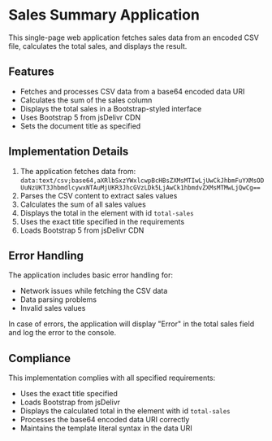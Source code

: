 # Sales Summary Application

This single-page web application fetches sales data from an encoded CSV file, calculates the total sales, and displays the result.

## Features

- Fetches and processes CSV data from a base64 encoded data URI
- Calculates the sum of the sales column
- Displays the total sales in a Bootstrap-styled interface
- Uses Bootstrap 5 from jsDelivr CDN
- Sets the document title as specified

## Implementation Details

1. The application fetches data from: `data:text/csv;base64,aXRlbSxzYWxlcwpBcHBsZXMsMTIwLjUwCkJhbmFuYXMsODUuNzUKT3JhbmdlcywxNTAuMjUKR3JhcGVzLDk5LjAwCk1hbmdvZXMsMTMwLjQwCg==`
2. Parses the CSV content to extract sales values
3. Calculates the sum of all sales values
4. Displays the total in the element with id `total-sales`
5. Uses the exact title specified in the requirements
6. Loads Bootstrap 5 from jsDelivr CDN

## Error Handling

The application includes basic error handling for:
- Network issues while fetching the CSV data
- Data parsing problems
- Invalid sales values

In case of errors, the application will display "Error" in the total sales field and log the error to the console.

## Compliance

This implementation complies with all specified requirements:
- Uses the exact title specified
- Loads Bootstrap from jsDelivr
- Displays the calculated total in the element with id `total-sales`
- Processes the base64 encoded data URI correctly
- Maintains the template literal syntax in the data URI